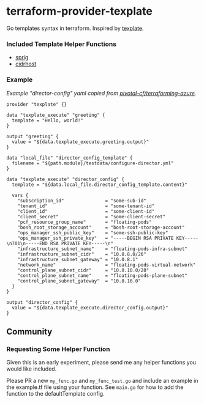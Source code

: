 # terraform-provider-texplate

Go templates syntax in terraform.
Inspired by [texplate](https://github.com/pivotal-cf/texplate).

### Included Template Helper Functions
- [sprig](http://masterminds.github.io/sprig/)
- [cidrhost](https://www.terraform.io/docs/configuration/interpolation.html#cidrhost-iprange-hostnum-)

### Example
*Example "director-config" yaml copied from [pivotal-cf/terraforming-azure](https://github.com/pivotal-cf/terraforming-azure).*

```hcl
provider "texplate" {}

data "texplate_execute" "greeting" {
  template = "Hello, world!"
}

output "greeting" {
  value = "${data.texplate_execute.greeting.output}"
}

data "local_file" "director_config_template" {
  filename = "${path.module}/testdata/configure-director.yml"
}

data "texplate_execute" "director_config" {
  template = "${data.local_file.director_config_template.content}"

  vars {
    "subscription_id"               = "some-sub-id"
    "tenant_id"                     = "some-tenant-id"
    "client_id"                     = "some-client-id"
    "client_secret"                 = "some-client-secret"
    "pcf_resource_group_name"       = "floating-pods"
    "bosh_root_storage_account"     = "bosh-root-storage-account"
    "ops_manager_ssh_public_key"    = "some-ssh-public-key"
    "ops_manager_ssh_private_key"   = "-----BEGIN RSA PRIVATE KEY-----\n701\n-----END RSA PRIVATE KEY-----\n"
    "infrastructure_subnet_name"    = "floating-pods-infra-subnet"
    "infrastructure_subnet_cidr"    = "10.0.8.0/26"
    "infrastructure_subnet_gateway" = "10.0.8.1"
    "network_name"                  = "floating-pods-virtual-network"
    "control_plane_subnet_cidr"     = "10.0.10.0/28"
    "control_plane_subnet_name"     = "floating-pods-plane-subnet"
    "control_plane_subnet_gateway"  = "10.0.10.0"
  }
}

output "director_config" {
  value = "${data.texplate_execute.director_config.output}"
}
```
## Community

### Requesting Some Helper Function

Given this is an early experiment, please send me any helper functions you would like included.

Please PR a new `my_func.go` and `my_func_test.go` and include an example in the example.tf file using your function.
See `main.go` for how to add the function to the defaultTemplate config.
